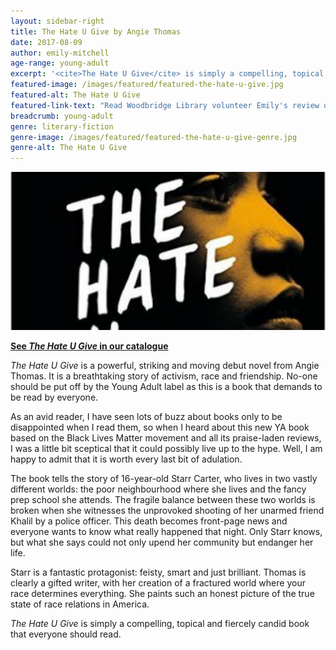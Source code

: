 ```yaml
---
layout: sidebar-right
title: The Hate U Give by Angie Thomas
date: 2017-08-09
author: emily-mitchell
age-range: young-adult
excerpt: '<cite>The Hate U Give</cite> is simply a compelling, topical and fiercely candid book that everyone should read.'
featured-image: /images/featured/featured-the-hate-u-give.jpg
featured-alt: The Hate U Give
featured-link-text: "Read Woodbridge Library volunteer Emily's review of <cite>The Hate U Give</cite>, by Angie Thomas."
breadcrumb: young-adult
genre: literary-fiction
genre-image: /images/featured/featured-the-hate-u-give-genre.jpg
genre-alt: The Hate U Give
---
```


![The Hate U Give](/images/featured/featured-the-hate-u-give.jpg)

**[See <cite>The Hate U Give</cite> in our catalogue](https://suffolk.spydus.co.uk/cgi-bin/spydus.exe/ENQ/OPAC/BIBENQ?BRN=2125292)**

<cite>The Hate U Give</cite> is a powerful, striking and moving debut novel from Angie Thomas. It is a breathtaking story of activism, race and friendship. No-one should be put off by the Young Adult label as this is a book that demands to be read by everyone.

As an avid reader, I have seen lots of buzz about books only to be disappointed when I read them, so when I heard about this new YA book based on the Black Lives Matter movement and all its praise-laden reviews, I was a little bit sceptical that it could possibly live up to the hype. Well, I am happy to admit that it is worth every last bit of adulation.

The book tells the story of 16-year-old Starr Carter, who lives in two vastly different worlds: the poor neighbourhood where she lives and the fancy prep school she attends. The fragile balance between these two worlds is broken when she witnesses the unprovoked shooting of her unarmed friend Khalil by a police officer. This death becomes front-page news and everyone wants to know what really happened that night. Only Starr knows, but what she says could not only upend her community but endanger her life.

Starr is a fantastic protagonist: feisty, smart and just brilliant. Thomas is clearly a gifted writer, with her creation of a fractured world where your race determines everything. She paints such an honest picture of the true state of race relations in America.

<cite>The Hate U Give</cite> is simply a compelling, topical and fiercely candid book that everyone should read.

